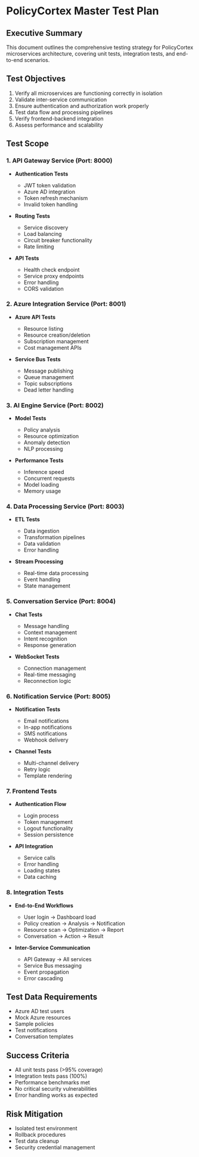 # PolicyCortex Master Test Plan

## Executive Summary
This document outlines the comprehensive testing strategy for PolicyCortex microservices architecture, covering unit tests, integration tests, and end-to-end scenarios.

## Test Objectives
1. Verify all microservices are functioning correctly in isolation
2. Validate inter-service communication
3. Ensure authentication and authorization work properly
4. Test data flow and processing pipelines
5. Verify frontend-backend integration
6. Assess performance and scalability

## Test Scope

### 1. API Gateway Service (Port: 8000)
- **Authentication Tests**
  - JWT token validation
  - Azure AD integration
  - Token refresh mechanism
  - Invalid token handling
  
- **Routing Tests**
  - Service discovery
  - Load balancing
  - Circuit breaker functionality
  - Rate limiting
  
- **API Tests**
  - Health check endpoint
  - Service proxy endpoints
  - Error handling
  - CORS validation

### 2. Azure Integration Service (Port: 8001)
- **Azure API Tests**
  - Resource listing
  - Resource creation/deletion
  - Subscription management
  - Cost management APIs
  
- **Service Bus Tests**
  - Message publishing
  - Queue management
  - Topic subscriptions
  - Dead letter handling

### 3. AI Engine Service (Port: 8002)
- **Model Tests**
  - Policy analysis
  - Resource optimization
  - Anomaly detection
  - NLP processing
  
- **Performance Tests**
  - Inference speed
  - Concurrent requests
  - Model loading
  - Memory usage

### 4. Data Processing Service (Port: 8003)
- **ETL Tests**
  - Data ingestion
  - Transformation pipelines
  - Data validation
  - Error handling
  
- **Stream Processing**
  - Real-time data processing
  - Event handling
  - State management

### 5. Conversation Service (Port: 8004)
- **Chat Tests**
  - Message handling
  - Context management
  - Intent recognition
  - Response generation
  
- **WebSocket Tests**
  - Connection management
  - Real-time messaging
  - Reconnection logic

### 6. Notification Service (Port: 8005)
- **Notification Tests**
  - Email notifications
  - In-app notifications
  - SMS notifications
  - Webhook delivery
  
- **Channel Tests**
  - Multi-channel delivery
  - Retry logic
  - Template rendering

### 7. Frontend Tests
- **Authentication Flow**
  - Login process
  - Token management
  - Logout functionality
  - Session persistence
  
- **API Integration**
  - Service calls
  - Error handling
  - Loading states
  - Data caching

### 8. Integration Tests
- **End-to-End Workflows**
  - User login → Dashboard load
  - Policy creation → Analysis → Notification
  - Resource scan → Optimization → Report
  - Conversation → Action → Result
  
- **Inter-Service Communication**
  - API Gateway → All services
  - Service Bus messaging
  - Event propagation
  - Error cascading

## Test Data Requirements
- Azure AD test users
- Mock Azure resources
- Sample policies
- Test notifications
- Conversation templates

## Success Criteria
- All unit tests pass (>95% coverage)
- Integration tests pass (100%)
- Performance benchmarks met
- No critical security vulnerabilities
- Error handling works as expected

## Risk Mitigation
- Isolated test environment
- Rollback procedures
- Test data cleanup
- Security credential management
